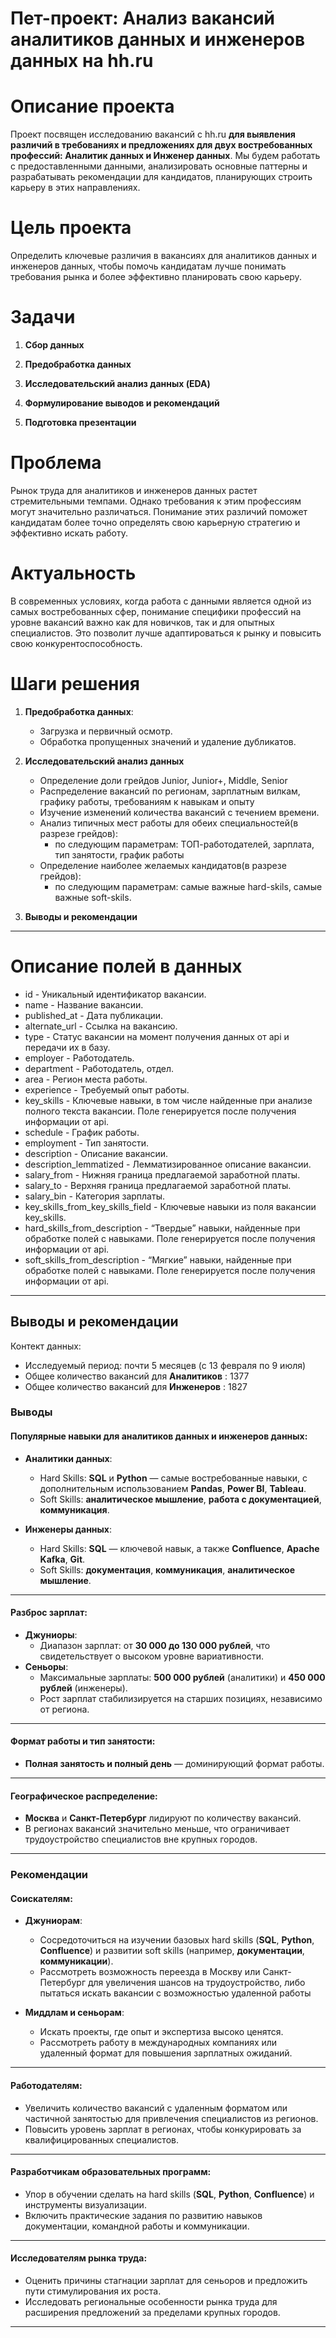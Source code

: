 
# Пет-проект: Анализ вакансий аналитиков данных и инженеров данных на hh.ru

# Описание проекта
Проект посвящен исследованию вакансий с hh.ru **для выявления различий в требованиях и предложениях для двух востребованных профессий: **Аналитик данных** и **Инженер данных****. Мы будем работать с предоставленными данными, анализировать основные паттерны и разрабатывать рекомендации для кандидатов, планирующих строить карьеру в этих направлениях.

# Цель проекта
Определить ключевые различия в вакансиях для аналитиков данных и инженеров данных, чтобы помочь кандидатам лучше понимать требования рынка и более эффективно планировать свою карьеру.

# Задачи
1. **Сбор данных**

2. **Предобработка данных**

3. **Исследовательский анализ данных (EDA)**
   
4. **Формулирование выводов и рекомендаций**

5. **Подготовка презентации**

# Проблема
Рынок труда для аналитиков и инженеров данных растет стремительными темпами. Однако требования к этим профессиям могут значительно различаться. Понимание этих различий поможет кандидатам более точно определять свою карьерную стратегию и эффективно искать работу.

# Актуальность
В современных условиях, когда работа с данными является одной из самых востребованных сфер, понимание специфики профессий на уровне вакансий важно как для новичков, так и для опытных специалистов. Это позволит лучше адаптироваться к рынку и повысить свою конкурентоспособность.

# Шаги решения
1. **Предобработка данных**:
   - Загрузка и первичный осмотр.
   - Обработка пропущенных значений и удаление дубликатов.

2. **Исследовательский анализ данных**

   - Определение доли грейдов Junior, Junior+, Middle, Senior
   - Распределение вакансий по регионам, зарплатным вилкам, графику работы, требованиям к навыкам и опыту
   - Изучение изменений количества вакансий с течением времени.
   - Анализ типичных мест работы для обеих специальностей(в разрезе грейдов):
       - по следующим параметрам: ТОП-работодателей, зарплата, тип занятости, график работы
   - Определение наиболее желаемых кандидатов(в разрезе грейдов):
       - по следующим параметрам: самые важные hard-skils, самые важные soft-skils.
              
3. **Выводы и рекомендации**

---
# Описание полей в данных
+ id - Уникальный идентификатор вакансии.
+ name - Название вакансии.
+ published_at - Дата публикации.
+ alternate_url - Ссылка на вакансию.
+ type - Статус вакансии на момент получения данных от api и передачи их в базу.
+ employer - Работодатель.
+ department - Работодатель, отдел.
+ area - Регион места работы.
+ experience - Требуемый опыт работы.
+ key_skills - Ключевые навыки, в том числе найденные при анализе полного текста вакансии. Поле генерируется после получения информации от api.
+ schedule - График работы.
+ employment - Тип занятости.
+ description - Описание вакансии.
+ description_lemmatized - Лемматизированное описание вакансии.
+ salary_from - Нижняя граница предлагаемой заработной платы.
+ salary_to - Верхняя граница предлагаемой заработной платы.
+ salary_bin - Категория зарплаты.
+ key_skills_from_key_skills_field - Ключевые навыки из поля вакансии key_skills.
+ hard_skills_from_description - “Твердые” навыки, найденные при обработке полей с навыками. Поле генерируется после получения информации от api. 
+ soft_skills_from_description - “Мягкие” навыки, найденные при обработке полей с навыками. Поле генерируется после получения информации от api.
---


## Выводы и рекомендации

Контект данных:

+ Исследуемый период: почти 5 месяцев (с 13 февраля по 9 июля)
+ Общее количество вакансий для **Аналитиков** : 1377 
+ Общее количество вакансий для **Инженеров** : 1827 

### Выводы

#### Популярные навыки для аналитиков данных и инженеров данных:
- **Аналитики данных**:
  - Hard Skills: **SQL** и **Python** — самые востребованные навыки, с дополнительным использованием **Pandas**, **Power BI**, **Tableau**.
  - Soft Skills: **аналитическое мышление**, **работа с документацией**, **коммуникация**.

- **Инженеры данных**:
  - Hard Skills: **SQL** — ключевой навык, а также **Confluence**, **Apache Kafka**, **Git**.
  - Soft Skills: **документация**, **коммуникация**, **аналитическое мышление**.

---

#### Разброс зарплат:
- **Джуниоры**:
  - Диапазон зарплат: от **30 000 до 130 000 рублей**, что свидетельствует о высоком уровне вариативности.
- **Сеньоры**:
  - Максимальные зарплаты: **500 000 рублей** (аналитики) и **450 000 рублей** (инженеры).
  - Рост зарплат стабилизируется на старших позициях, независимо от региона.

---

#### Формат работы и тип занятости:
- **Полная занятость и полный день** — доминирующий формат работы.

---

#### Географическое распределение:
- **Москва** и **Санкт-Петербург** лидируют по количеству вакансий.
- В регионах вакансий значительно меньше, что ограничивает трудоустройство специалистов вне крупных городов.

---

### Рекомендации

#### Соискателям:
- **Джуниорам**:
  - Сосредоточиться на изучении базовых hard skills (**SQL**, **Python**, **Confluence**) и развитии soft skills (например, **документации**, **коммуникации**).
  - Рассмотреть возможность переезда в Москву или Санкт-Петербург для увеличения шансов на трудоустройство, либо пытаться искать вакансии с возможностью удаленной работы

- **Миддлам и сеньорам**:
  - Искать проекты, где опыт и экспертиза высоко ценятся.
  - Рассмотреть работу в международных компаниях или удаленный формат для повышения зарплатных ожиданий.

---

#### Работодателям:
- Увеличить количество вакансий с удаленным форматом или частичной занятостью для привлечения специалистов из регионов.
- Повысить уровень зарплат в регионах, чтобы конкурировать за квалифицированных специалистов.

---

#### Разработчикам образовательных программ:
- Упор в обучении сделать на hard skills (**SQL**, **Python**, **Confluence**) и инструменты визуализации.
- Включить практические задания по развитию навыков документации, командной работы и коммуникации.

---

#### Исследователям рынка труда:
- Оценить причины стагнации зарплат для сеньоров и предложить пути стимулирования их роста.
- Исследовать региональные особенности рынка труда для расширения предложений за пределами крупных городов.

---
